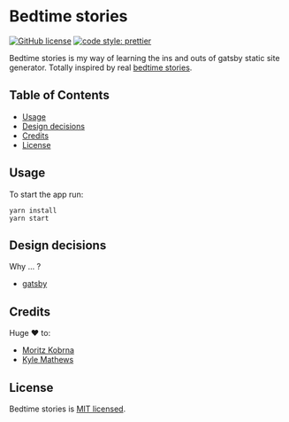 # Bedtime stories
[![GitHub license](https://img.shields.io/badge/license-MIT-blue.svg)](https://github.com/facebook/react/blob/master/LICENSE)
[![code style: prettier](https://img.shields.io/badge/code_style-prettier-ff69b4.svg)](https://github.com/prettier/prettier)

Bedtime stories is my way of learning the ins and outs of gatsby static site generator. Totally inspired by real [bedtime stories](https://getbedtimestories.com).

## Table of Contents
- [Usage](#usage)
- [Design decisions](#design-decisions)
- [Credits](#credits)
- [License](#license)

## Usage

To start the app run:
```
yarn install
yarn start
```

## Design decisions

Why ... ?

* [gatsby](https://github.com/gatsbyjs/gatsby/issues/2258#issuecomment-333037218)


## Credits

Huge ❤️ to:

* [Moritz Kobrna](https://twitter.com/neuling2k)
* [Kyle Mathews](https://github.com/KyleAMathews)


## License

Bedtime stories is [MIT licensed](./LICENSE).

